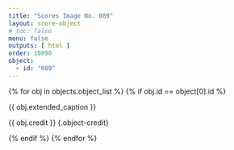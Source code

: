 ```yaml
---
title: "Scores Image No. 089"
layout: score-object
# toc: false
menu: false
outputs: [ html ]
order: 10890
object:
  - id: "089"
---
```


{% for obj in objects.object_list %}
{% if obj.id == object[0].id %}

{{ obj.extended_caption }}

{{ obj.credit }} {.object-credit}

{% endif %}
{% endfor %}
